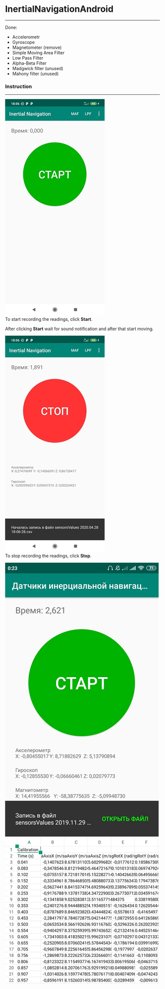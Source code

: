 # InertialNavigationAndroid
 <hr> 

Done:
* Accelerometr
* Gyroscope
* Magnetometer (remove)
* Simple Moving Area Filter
* Low Pass Filter
* Alpha-Beta Filter
* Madgwick filter (unused)
* Mahony filter (unused)

### Instruction
 <hr> 
 
 ![Start](https://github.com/DariaKorzhueva/InertialNavigationAndroid/blob/update_interface/images/Start.jpg)  
 To start recording the readings, click **Start**.  

After clicking **Start** wait for sound notification and after that start moving.

 ![Stop](https://github.com/DariaKorzhueva/InertialNavigationAndroid/blob/update_interface/images/Stop.jpg)  
To stop recording the readings, click **Stop**.  


 ![Save to file](https://github.com/DariaKorzhueva/InertialNavigationAndroid/blob/update_interface/images/save_to_file.png)
 ![Csv](https://github.com/DariaKorzhueva/InertialNavigationAndroid/blob/update_interface/images/csv_file.png)
